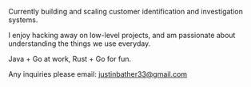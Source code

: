 Currently building and scaling customer identification and investigation systems.

I enjoy hacking away on low-level projects, and am passionate about understanding the things we use everyday. 

Java + Go at work, Rust + Go for fun.

Any inquiries please email: justinbather33@gmail.com
